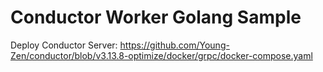 # Conductor Worker Golang Sample

Deploy Conductor Server: https://github.com/Young-Zen/conductor/blob/v3.13.8-optimize/docker/grpc/docker-compose.yaml